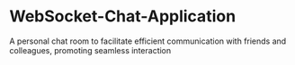 # WebSocket-Chat-Application
 A personal chat room to facilitate efficient communication with friends and colleagues, promoting seamless interaction
